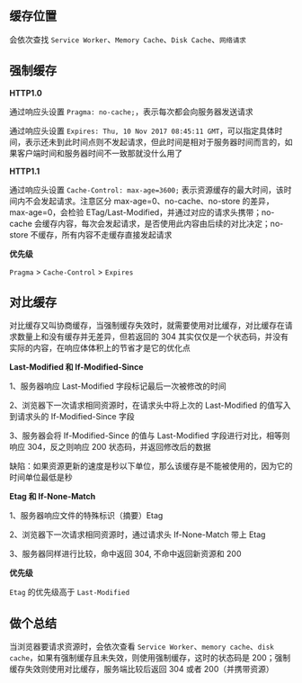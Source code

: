 ## 缓存位置
会依次查找 `Service Worker`、`Memory Cache`、`Disk Cache`、`网络请求`

## 强制缓存
**HTTP1.0**

通过响应头设置 `Pragma: no-cache;`，表示每次都会向服务器发送请求

通过响应头设置 `Expires: Thu, 10 Nov 2017 08:45:11 GMT`，可以指定具体时间，表示还未到此时间点则不发起请求，但此时间是相对于服务器时间而言的，如果客户端时间和服务器时间不一致那就没什么用了

**HTTP1.1**

通过响应头设置 `Cache-Control: max-age=3600;` 表示资源缓存的最大时间，该时间内不会发起请求。注意区分 max-age=0、no-cache、no-store 的差异，max-age=0，会检验 ETag/Last-Modified，并通过对应的请求头携带；no-cache 会缓存内容，每次会发起请求，是否使用此内容由后续的对比决定；no-store 不缓存，所有内容不走缓存直接发起请求

**优先级**

`Pragma` > `Cache-Control` > `Expires`

## 对比缓存
对比缓存又叫协商缓存，当强制缓存失效时，就需要使用对比缓存，对比缓存在请求数量上和没有缓存并无差异，但若返回的 304 其实仅仅是一个状态码，并没有实际的内容，在响应体体积上的节省才是它的优化点

**Last-Modified 和 If-Modified-Since**

1、服务器响应 Last-Modified 字段标记最后一次被修改的时间

2、浏览器下一次请求相同资源时，在请求头中将上次的 Last-Modified 的值写入到请求头的 If-Modified-Since 字段

3、服务器会将 If-Modified-Since 的值与 Last-Modified 字段进行对比，相等则响应 304，反之则响应 200 状态码，并返回修改后的数据

缺陷：如果资源更新的速度是秒以下单位，那么该缓存是不能被使用的，因为它的时间单位最低是秒

**Etag 和 If-None-Match**

1、服务器响应文件的特殊标识（摘要）Etag

2、浏览器下一次请求相同资源时，通过请求头 If-None-Match 带上 Etag

3、服务器同样进行比较，命中返回 304, 不命中返回新资源和 200

**优先级**

`Etag` 的优先级高于 `Last-Modified`

## 做个总结
当浏览器要请求资源时，会依次查看 `Service Worker`、`memory cache`、`disk cache`，如果有强制缓存且未失效，则使用强制缓存，这时的状态码是 200；强制缓存失效则使用对比缓存，服务端比较后返回 304 或者 200（并携带资源）